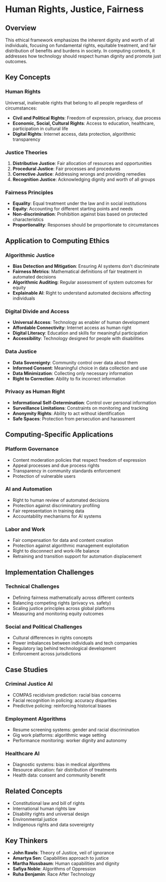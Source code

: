 # Human Rights, Justice, Fairness

## Overview
This ethical framework emphasizes the inherent dignity and worth of all individuals, focusing on fundamental rights, equitable treatment, and fair distribution of benefits and burdens in society. In computing contexts, it addresses how technology should respect human dignity and promote just outcomes.

## Key Concepts

### Human Rights
Universal, inalienable rights that belong to all people regardless of circumstances:
- **Civil and Political Rights**: Freedom of expression, privacy, due process
- **Economic, Social, Cultural Rights**: Access to education, healthcare, participation in cultural life
- **Digital Rights**: Internet access, data protection, algorithmic transparency

### Justice Theories
1. **Distributive Justice**: Fair allocation of resources and opportunities
2. **Procedural Justice**: Fair processes and procedures
3. **Corrective Justice**: Addressing wrongs and providing remedies
4. **Recognition Justice**: Acknowledging dignity and worth of all groups

### Fairness Principles
- **Equality**: Equal treatment under the law and in social institutions
- **Equity**: Accounting for different starting points and needs
- **Non-discrimination**: Prohibition against bias based on protected characteristics
- **Proportionality**: Responses should be proportionate to circumstances

## Application to Computing Ethics

### Algorithmic Justice
- **Bias Detection and Mitigation**: Ensuring AI systems don't discriminate
- **Fairness Metrics**: Mathematical definitions of fair treatment in automated decisions
- **Algorithmic Auditing**: Regular assessment of system outcomes for equity
- **Explainable AI**: Right to understand automated decisions affecting individuals

### Digital Divide and Access
- **Universal Access**: Technology as enabler of human development
- **Affordable Connectivity**: Internet access as human right
- **Digital Literacy**: Education and skills for meaningful participation
- **Accessibility**: Technology designed for people with disabilities

### Data Justice
- **Data Sovereignty**: Community control over data about them
- **Informed Consent**: Meaningful choice in data collection and use
- **Data Minimization**: Collecting only necessary information
- **Right to Correction**: Ability to fix incorrect information

### Privacy as Human Right
- **Informational Self-Determination**: Control over personal information
- **Surveillance Limitations**: Constraints on monitoring and tracking
- **Anonymity Rights**: Ability to act without identification
- **Safe Spaces**: Protection from persecution and harassment

## Computing-Specific Applications

### Platform Governance
- Content moderation policies that respect freedom of expression
- Appeal processes and due process rights
- Transparency in community standards enforcement
- Protection of vulnerable users

### AI and Automation
- Right to human review of automated decisions
- Protection against discriminatory profiling
- Fair representation in training data
- Accountability mechanisms for AI systems

### Labor and Work
- Fair compensation for data and content creation
- Protection against algorithmic management exploitation
- Right to disconnect and work-life balance
- Retraining and transition support for automation displacement

## Implementation Challenges

### Technical Challenges
- Defining fairness mathematically across different contexts
- Balancing competing rights (privacy vs. safety)
- Scaling justice principles across global platforms
- Measuring and monitoring equity outcomes

### Social and Political Challenges
- Cultural differences in rights concepts
- Power imbalances between individuals and tech companies
- Regulatory lag behind technological development
- Enforcement across jurisdictions

## Case Studies

### Criminal Justice AI
- COMPAS recidivism prediction: racial bias concerns
- Facial recognition in policing: accuracy disparities
- Predictive policing: reinforcing historical biases

### Employment Algorithms
- Resume screening systems: gender and racial discrimination
- Gig work platforms: algorithmic wage setting
- Performance monitoring: worker dignity and autonomy

### Healthcare AI
- Diagnostic systems: bias in medical algorithms
- Resource allocation: fair distribution of treatments
- Health data: consent and community benefit

## Related Concepts
- Constitutional law and bill of rights
- International human rights law
- Disability rights and universal design
- Environmental justice
- Indigenous rights and data sovereignty

## Key Thinkers
- **John Rawls**: Theory of Justice, veil of ignorance
- **Amartya Sen**: Capabilities approach to justice
- **Martha Nussbaum**: Human capabilities and dignity
- **Safiya Noble**: Algorithms of Oppression
- **Ruha Benjamin**: Race After Technology